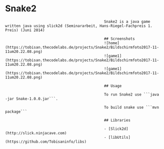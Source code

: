 # Snake2
                                                 
                                                 Snake2 is a java game written java using slick2d (Seminararbeit, Hans-Riegel-Fachpreis 1. Preis) (Juni 2014)
                                                 
                                                 ## Screenshots
                                                 ![home](https://tobisan.thecodelabs.de/projects/Snake2/Bildschirmfoto2017-11-11um20.22.08.png)
                                                 ![game1](https://tobisan.thecodelabs.de/projects/Snake2/Bildschirmfoto2017-11-11um20.22.08.png)
                                                 ![game1](https://tobisan.thecodelabs.de/projects/Snake2/Bildschirmfoto2017-11-11um20.22.08.png)
                                                 
                                                 ## Usage
                                                 
                                                 To run Snake2 use ```java -jar Snake-1.0.0.jar```.
                                                 
                                                 To build snake use ```mvn package```
                                                 
                                                 ## Libraries
                                                 
                                                 - [Slick2d](http://slick.ninjacave.com)
                                                 - [libUtils](https://github.com/Tobisaninfo/libs)